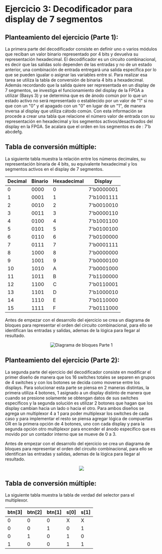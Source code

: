 # Ejercicio 3: Decodificador para display de 7 segmentos
## Planteamiento del  ejercicio (Parte 1):

La primera parte del decodificador consiste en definir uno o varios módulos que reciban un valor binario representado por 4 bits y devuelva su representación hexadecimal. El decodificador es un circuito combinacional, es decir que las salidas solo dependen de las entradas y no de un estado anterior, una combinación de entrada entregará una salida específica por lo que se pueden igualar o asignar las variables entre sí. Para realizar esa tarea se utiliza la tabla de conversión de binaria 4 bits a hexadecimal. Además recordando que la salida quiere ser representada en un display de 7 segmentos, se investiga el funcionamiento del display de la FPGA a utilizar (Basys 3) y se determina que es de ánodo común por lo que un estado activo no será representado o establecido por un valor de "1" si no que con un "0" y el apagado con un "0" en lugar de un "1", de manera inversa al display que utiliza cátodo común. Con esta información se procede a  crear una tabla que relacione el número valor de entrada con su representación en hexadecimal y los segmentos activos/desactivados del display en la FPGA. Se acalara que el orden en los segmentos es de : 7'b abcdefg.

## Tabla de conversión múltiple:

La siguiente tabla muestra la relación entre los números decimales, su representación binaria de 4 bits, su equivalente hexadecimal y los segmentos activos en el display de 7 segmentos.

<div align="center">
  
| Decimal    | Binario | Hexadecimal   | Display |
| --------- | ---- | -------- |-------- |
| 0      | 0000   | 0   | 7'b0000001|
| 1     | 0001   | 1|7'b1001111|
| 2      | 0010   | 2   |7'b0010010|
| 3     | 0011   | 3|7'b0000110|
| 4      | 0100   | 4   |7'b1001100|
| 5     | 0101   | 5|7'b0100100|
| 6      | 0110   | 6   |7'b0100000|
| 7     | 0111   | 7|7'b0001111|
| 8      | 1000   | 8   |7'b0000000|
| 9     | 1001   | 9|7'b0000100|
| 10      | 1010   | A   |7'b0001000|
| 11     | 1011   | B|7'b1100000|
| 12      | 1100   | C   |7'b0110001|
| 13     | 1101   | D|7'b1000010|
| 14      | 1110   | E   |7'b0110000|
| 15    | 1111   | F|7'b0111000|

</div>

Antes de empezar con el desarrollo del ejercicio se crea un diagrama de bloques para representar el orden del circuito combinacional, para ello se identifican las entradas y salidas, ademas de la lógica para llegar al resultado. 

<div align="center">
  <img src="https://github.com/EL3313/laboratorio1-grupo-6/blob/main/ejercicio3/Imagenes/Diagrama%20de%20bloques%20Parte%201.png" alt="Diagrama de bloques Parte 1">
</div>

## Planteamiento del  ejercicio (Parte 2):

La segunda parte del ejercicio del decodificador consiste en modificar el primer diseño de manera que los 16 switches totales se separen en grupos de 4 switches y con los botones se decida como moverse entre los displays. Para solucionar esta parte se piensa en 2 maneras distintas, la primera utiliza 4 botones, 1 asignado a un display distinto de manera que cuando se presione solamente se obtengan datos de sus switches específicos y la segunda solución es utilizar 2 botones que hagan que los display cambian hacia un lado o hacia el otro. Para ambos diseños se agrega un multiplexor 4 a 1 para poder multiplexar los switches de cada caso y para implementar el resto se piensa agregar lógica de compuertas OR en la primera opción de 4 botones, uno con cada display y para la segunda opción otro multiplexor para encender el ánodo específico que es movido por un contador interno que se mueve de 0 a 3. 

Antes de empezar con el desarrollo del ejercicio se crea un diagrama de bloques para representar el orden del circuito combinacional, para ello se identifican las entradas y salidas, ademas de la lógica para llegar al resultado. 

<div align="center">
  <img src="https://github.com/EL3313/laboratorio1-grupo-6/blob/main/ejercicio3/Imagenes/Diagrama%20de%20bloques%20parte%202.png">
</div>

## Tabla de conversión múltiple:

La siguiente tabla muestra la tabla de verdad del selector para el multiplexor.

<div align="center">
  
| btn[3]    | btn[2] | btn[1]    |s[0] | s[1]|
| --------- | ---- | --------  |----- |----- |
| 0      | 0        | 0       |X      |X |
| 0      | 0        | 1       |      0|  1   |
| 0      | 1        | 0      |      1 |  0 |
| 1      | 0        | 0     |      1 |   1|


</div>







